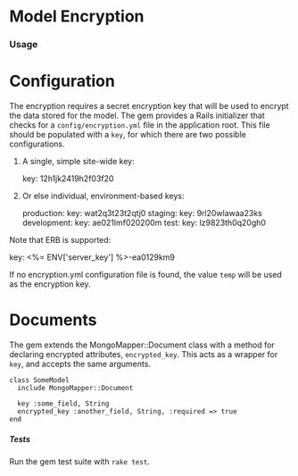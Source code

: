 Model Encryption
======================

### Usage

Configuration
============

The encryption requires a secret encryption key that will be used to encrypt the data stored for the model. The gem provides a Rails initializer that checks for a `config/encryption.yml` file in the application root. This file should be populated with a `key`, for which there are two possible configurations.

1. A single, simple site-wide key:

    key: 12h1jk2419h2f03f20

2. Or else individual, environment-based keys:

    production:
      key: wat2q3t23t2qtj0
    staging:
      key: 9rl20wlawaa23ks
    development:
      key: ae021lmf020200m
    test:
      key: lz9823th0q20gh0
    
Note that ERB is supported:

   key: <%= ENV['server_key'] %>-ea0129km9

If no encryption.yml configuration file is found, the value `temp` will be used as the encryption key.

Documents
============

The gem extends the MongoMapper::Document class with a method for declaring encrypted attributes, `encrypted_key`. This acts as a wrapper for `key`, and accepts the same arguments.

    class SomeModel
      include MongoMapper::Document

      key :some_field, String
      encrypted_key :another_field, String, :required => true
    end

##### Tests

Run the gem test suite with `rake test`.